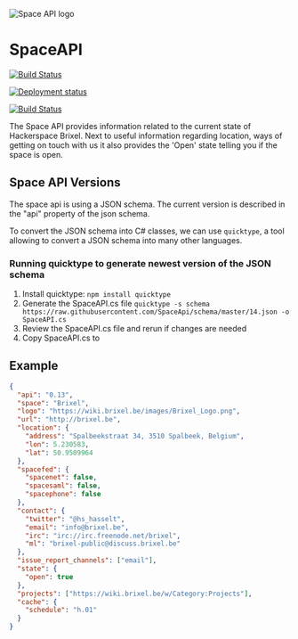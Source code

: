 ![Space API logo](http://spaceapi.net/c/images/spaceapi-logo.png)

# SpaceAPI

[![Build Status](https://dev.azure.com/Brixel/Brixel.SpaceAPI/_apis/build/status/Brixel.SpaceAPI?branchName=refs%2Fpull%2F36%2Fmerge)](https://dev.azure.com/Brixel/Brixel.SpaceAPI/_build/latest?definitionId=1&branchName=refs%2Fpull%2F36%2Fmerge)

[![Deployment status](https://vsrm.dev.azure.com/Brixel/_apis/public/Release/badge/2c5ed952-6945-473d-a743-5856cc65e56e/1/1)](https://status.brixel.space/api/brixel/spaceapi)

[![Build Status](https://travis-ci.org/Brixel/SpaceAPI.svg?branch=develop)](https://travis-ci.org/Brixel/SpaceAPI)

The Space API provides information related to the current state of Hackerspace Brixel. Next to useful information regarding location, ways of getting on touch with us it also provides the 'Open' state telling you if the space is open.

## Space API Versions

The space api is using a JSON schema.
The current version is described in the "api" property of the json schema.

To convert the JSON schema into C# classes, we can use `quicktype`, a tool allowing to convert a JSON schema into many other languages.

### Running quicktype to generate newest version of the JSON schema

1. Install quicktype: `npm install quicktype`
2. Generate the SpaceAPI.cs file `quicktype -s schema https://raw.githubusercontent.com/SpaceApi/schema/master/14.json -o SpaceAPI.cs`
3. Review the SpaceAPI.cs file and rerun if changes are needed
4. Copy SpaceAPI.cs to

## Example

```json
{
  "api": "0.13",
  "space": "Brixel",
  "logo": "https://wiki.brixel.be/images/Brixel_Logo.png",
  "url": "http://brixel.be",
  "location": {
    "address": "Spalbeekstraat 34, 3510 Spalbeek, Belgium",
    "lon": 5.230583,
    "lat": 50.9509964
  },
  "spacefed": {
    "spacenet": false,
    "spacesaml": false,
    "spacephone": false
  },
  "contact": {
    "twitter": "@hs_hasselt",
    "email": "info@brixel.be",
    "irc": "irc://irc.freenode.net/brixel",
    "ml": "brixel-public@discuss.brixel.be"
  },
  "issue_report_channels": ["email"],
  "state": {
    "open": true
  },
  "projects": ["https://wiki.brixel.be/w/Category:Projects"],
  "cache": {
    "schedule": "h.01"
  }
}
```
